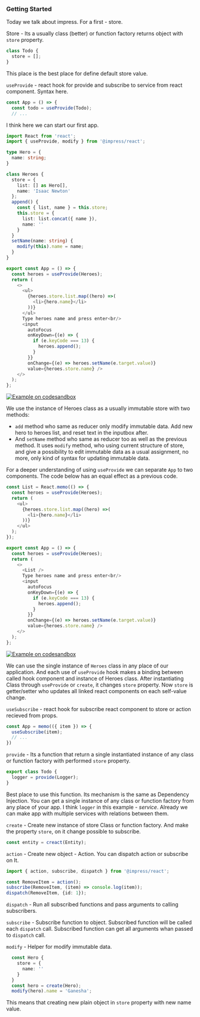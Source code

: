 ### Getting Started

Today we talk about impress. For a first - store.

Store - Its a usually class (better) or function factory returns object with `store` property.
```typescript
class Todo {
  store = [];
}
```
This place is the best place for define default store value.

`useProvide` - react hook for provide and subscribe to service from react component. Syntax here.
```typescript
const App = () => {
  const todo = useProvide(Todo);
  // ...
```

I think here we can start our first app.

```typescript
import React from 'react';
import { useProvide, modify } from '@impress/react';

type Hero = {
  name: string;
}

class Heroes {
  store = {
    list: [] as Hero[],
    name: 'Isaac Newton'
  };
  append() {
    const { list, name } = this.store;
    this.store = {
      list: list.concat({ name }),
      name: ''
    }
  }
  setName(name: string) {
    modify(this).name = name;
  }
}

export const App = () => {
  const heroes = useProvide(Heroes);
  return (
    <>
      <ul>
        {heroes.store.list.map((hero) =>(
          <li>{hero.name}</li>
        ))}
      </ul>
      Type heroes name and press enter<br/>
      <input
        autoFocus
        onKeyDown={(e) => {
          if (e.keyCode === 13) {
            heroes.append();
          }
        }}
        onChange={(e) => heroes.setName(e.target.value)}
        value={heroes.store.name} />
    </>
  );
};
```
[![Example on codesandbox](https://codesandbox.io/static/img/play-codesandbox.svg)](https://codesandbox.io/s/github/betula/impress/tree/master/docs/code/heroes)

We use the instance of Heroes class as a usually immutable store with two methods:
- `add` method who same as reducer only modify immutable data. Add new hero to heroes list, and reset text in the inputbox after.
- And `setName` method who same as reducer too as well as the previous method. It uses `modify` method, who using current structure of store, and give a possibility to edit immutable data as a usual assignment, no more, only kind of syntax for updating immutable data.

For a deeper understanding of using `useProvide` we can separate `App` to two components. The code below has an equal effect as a previous code.
```typescript
const List = React.memo(() => {
  const heroes = useProvide(Heroes);
  return (
    <ul>
      {heroes.store.list.map((hero) =>(
        <li>{hero.name}</li>
      ))}
    </ul>
  );
});

export const App = () => {
  const heroes = useProvide(Heroes);
  return (
    <>
      <List />
      Type heroes name and press enter<br/>
      <input
        autoFocus
        onKeyDown={(e) => {
          if (e.keyCode === 13) {
            heroes.append();
          }
        }}
        onChange={(e) => heroes.setName(e.target.value)}
        value={heroes.store.name} />
    </>
  );
};
```
[![Example on codesandbox](https://codesandbox.io/static/img/play-codesandbox.svg)](https://codesandbox.io/s/github/betula/impress/tree/master/docs/code/heroes-2)

We can use the single instance of `Heroes` class in any place of our application. And each use of `useProvide` hook makes a binding between called hook component and instance of Heroes class. After instantiating Class through `useProvide` or `create`, it changes `store` property. Now `store` is getter/setter who updates all linked react components on each self-value change.

`useSubscribe` - react hook for subscribe react component to store or action recieved from props.
```typescript
const App = memo(({ item }) => {
  useSubscribe(item);
  // ...
})
```

`provide` - Its a function that return a single instantiated instance of any class or function factory with performed `store` property.
```typescript
export class Todo {
  logger = provide(Logger);
}
```
Best place to use this function. Its mechanism is the same as Dependency Injection. You can get a single instance of any class or function factory from any place of your app. I think `logger` in this example - _service_. Already we can make app with multiple services with relations between them.

`create` - Create new instance of store Class or function factory. And make the property `store`, on it change possible to subscribe.
```typescript
const entity = creact(Entity);
```

`action` - Create new object - Action. You can dispatch action or subscribe on It.
```typescript
import { action, subscribe, dispatch } from '@impress/react';

const RemoveItem = action();
subscribe(RemoveItem, (item) => console.log(item));
dispatch(RemoveItem, {id: 1});
```

`dispatch` - Run all subscribed functions and pass arguments to calling subscribers.

`subscribe` - Subscribe function to object. Subscribed function will be called each `dispatch` call. Subscribed function can get all arguments whan passed to `dispatch` call.

`modify` - Helper for modify immutable data.
```typescript
  const Hero {
    store = {
      name: ''
    }
  }
  const hero = create(Hero);
  modify(hero).name = 'Ganesha';
```
This means that creating new plain object in `store` property with new name value.
